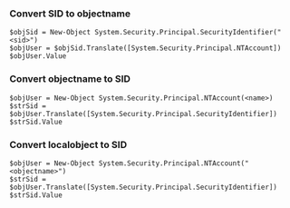 ### Convert SID to objectname
```
$objSid = New-Object System.Security.Principal.SecurityIdentifier("<sid>")
$objUser = $objSid.Translate([System.Security.Principal.NTAccount])
$objUser.Value
```

### Convert objectname to SID
```
$objUser = New-Object System.Security.Principal.NTAccount(<name>)
$strSid = $objUser.Translate([System.Security.Principal.SecurityIdentifier])
$strSid.Value
```

### Convert localobject to SID
```
$objUser = New-Object System.Security.Principal.NTAccount("<objectname>")
$strSid = $objUser.Translate([System.Security.Principal.SecurityIdentifier])
$strSid.Value
```

